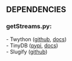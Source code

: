 ## **DEPENDENCIES**

### getStreams.py:
\- Twython ([github](https://github.com/ryanmcgrath/twython), [docs](https://twython.readthedocs.io/en/latest/))  
\- TinyDB ([pypi](https://pypi.python.org/pypi/tinydb), [docs](https://tinydb.readthedocs.io/))  
\- Slugify ([github](https://github.com/un33k/python-slugify))
